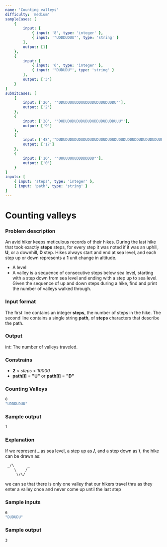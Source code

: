 ```yaml
---
name: 'Counting valleys'
difficulty: 'medium'
sampleCases: [
	{
		input: [
			{ input: '8', type: 'integer' },
			{ input: '"UDDDUDUU"', type: 'string' }
		],
		output: [1]
	},
	{
		input: [
			{ input: '6', type: 'integer' },
			{ input: '"DUDUDU"', type: 'string' }
		],
		output: ['3']
	}
]
submitCases: [
	{
		input: ['26', '"DDUDUUUUDDUUDDUDUDUDUDUDDU"'],
		output: ['2']
	},
	{
		input: ['28', '"DUDUDUDUDUDUDUDUDDUDUDUDDUUU"'],
		output: ['9']
	},
	{
		input: ['48','"DUDUDUDUDUDUDUDUDUDUDUDUDUDUDUDUDDUDDUDUDUDUDUUU"'],
		output: ['17']
	},
	{
		input: ['16', '"UUUUUUUUDDDDDDDD"'],
		output: ['0']
	}
]
inputs: [
	{ input: 'steps', type: 'integer' },
	{ input: 'path', type: 'string' }
]
---
```


# Counting valleys

### Problem description

An avid hiker keeps meticulous records of their hikes. During the last hike that took exactly **steps** steps, for every step it was noted if it was an uphill, **U**, or a downhill, **D** step. Hikes always start and end at sea level, and each step up or down represents a **1** unit change in altitude.

-   A level
-   A valley is a sequence of consecutive steps below sea level, starting with a step down from sea level and ending with a step up to sea level.
    Given the sequence of up and down steps during a hike, find and print the number of valleys walked through.

### Input format

The first line contains an integer **steps**, the number of steps in the hike. The second line contains a single string **path**, of **steps** characters that describe the path.

### Output

int: The number of valleys traveled.

### Constrains

-   **2** < _steps_ < _10000_
-   **path[i]** = **"U"** or **path[i]** = **"D"**

### Counting Valleys

```bash
8
"UDDDUDUU"
```

### Sample output

```bash
1
```

### Explanation

If we represent **\_** as sea level, a step up as **&#47;**, and a step down as **&#92;**, the hike can be drawn as:

```bash
 _/\      _
    \    /
     \/\/
```

we can se that there is only one valley that our hikers travel thru as they enter a valley once and never come up until the last step

### Sample inputs

```bash
6
"DUDUDU"
```

### Sample output

```bash
3
```
